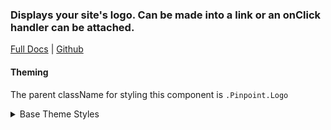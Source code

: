 ### Displays your site's logo. Can be made into a link or an onClick handler can be attached.

[Full Docs](https://react.preview.pinpoint.com/?path=/docs/components-logo) | [Github](https://github.com/pinpt/react/tree/master/src/components/Logo)

#### Theming

The parent className for styling this component is `.Pinpoint.Logo`

<details>
	<summary>Base Theme Styles</summary>

```css
.Pinpoint.Logo {
	@apply block rounded-full overflow-hidden;
}

.Pinpoint.Logo.xs {
	width: 22px;
	height: 22px;
}

.Pinpoint.Logo.sm {
	width: 32px;
	height: 32px;
}

.Pinpoint.Logo.md {
	width: 42px;
	height: 42px;
}

.Pinpoint.Logo.lg {
	width: 52px;
	height: 52px;
}

.Pinpoint.Logo.xl {
	width: 62px;
	height: 62px;
}

.Pinpoint.Logo .image {
	width: 100%;
	height: 100%;
}
```

</details>
